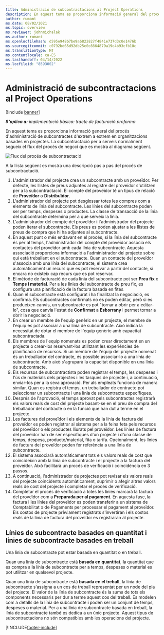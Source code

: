 ```yaml
---
title: Administració de subcontractacions al Project Operations
description: En aquest tema es proporciona informació general del procés d'administració de subcontractes d'extrem a extrem típic de les organitzacions basades en projectes.
author: rumant
ms.date: 08/02/2021
ms.topic: overview
ms.reviewer: johnmichalak
ms.author: rumant
ms.openlocfilehash: d595e948b7be9a6822827f4841e737d3c0e1476b
ms.sourcegitcommit: c0792bd65d92db25e0e8864879a19c4b93efb10c
ms.translationtype: MT
ms.contentlocale: ca-ES
ms.lasthandoff: 04/14/2022
ms.locfileid: "8593002"
---
```

# <a name="subcontract-management-in-project-operations"></a>Administració de subcontractacions al Project Operations

[!include [banner](../../includes/dataverse-preview.md)]

_**S'aplica a:** implementació bàsica: tracte de facturació proforma_

En aquest tema es proporciona informació general del procés d'administració de subcontractes d'extrem a extrem en organitzacions basades en projectes. La subcontractació per a serveis normalment segueix el flux del procés de negoci que es mostra al diagrama següent.

![Flux del procés de subcontractació](../media/SubcontractingProcessFlow.png)

A la llista següent es mostra una descripció pas a pas del procés de subcontractació.

1. L'administrador del projecte crea un subcontracte amb un proveïdor. Per defecte, les llistes de preus adjuntes al registre del proveïdor s'utilitzen per a la subcontractació. El compte del proveïdor té un tipus de relació de **Proveïdor** o **Distribuïdor**.
2. L'administrador del projecte pot desglossar totes les compres com a elements de línia del subcontracte. Les línies del subcontracte poden ser per temps, despeses o productes. La classe de transacció de la línia del subcontracte determina per a què serveix la línia.
3. L'administrador del compte del proveïdor i l'administrador del projecte poden iterar el subcontracte. Els preus es poden ajustar a les llistes de preus de compra que hi ha adjuntes al subcontracte.
4. En aquest punt o més endavant en el procés, si la línia del subcontracte és per al temps, l'administrador del compte del proveïdor associa els contactes del proveïdor amb cada línia de subcontracte. Aquesta associació proporciona informació a l'administrador del projecte sobre qui està treballant en el subcontracte. Quan un contacte del proveïdor s'associa amb una línia del subcontracte, el sistema crea automàticament un recurs que es pot reservar a partir del contacte, si encara no existeix cap recurs que es pot reservar.
5. El mètode de facturació de cada línia del subcontracte pot ser **Preu fix** o **Temps i material**. Per a les línies del subcontracte de preu fix, es configura una planificació de la factura basada en fites.
6.  Quan el subcontracte està configurat i ha finalitzat la negociació, es confirma. Els subcontractes confirmats no es poden editar, però si es produeixen canvis, un subcontracte es pot "tornar a obrir per a editar-lo", cosa que canvia l'estat de **Confirmat** a **Esborrany** i permet tornar a obrir la negociació. 
7.  En crear un membre de l'equip genèric en un projecte, el membre de l'equip es pot associar a una línia de subcontracte. Això indica la necessitat de dotar el membre de l'equip genèric amb capacitat subcontractada.
8.  Els membres de l'equip nomenats es poden crear directament en un projecte o crear-los reservant-los utilitzant les experiències de planificació de recursos. Si un membre de l'equip del projecte nomenat és un treballador del contracte, és possible associar-lo a una línia de subcontracte. Amb això s'agruparà la capacitat disponible en una línia de subcontracte.
9.  Els recursos de subcontractista poden registrar el temps, les despeses i l'ús de materials dels projectes i les tasques de projecte i, a continuació, enviar-los per a la seva aprovació. Per als empleats funciona de manera similar. Quan es registra el temps, un treballador de contracte pot seleccionar un subcontracte i una línia de subcontracte específiques.
10. Després de l'aprovació, el temps aprovat pels subcontractes registrarà els valors reals de cost del projecte basant-se en el preu de compra del treballador del contracte o en la funció que han dut a terme en el projecte.
11. Les factures del proveïdor i els elements de la línia de factura del proveïdor es poden registrar al sistema per a la feina feta pels recursos del proveïdor o els productes lliurats pel proveïdor. Les línies de factura del proveïdor han de ser específiques d'un projecte i d'una classe de temps, despesa, producte/material, fita o tarifa. Opcionalment, les línies de factura del proveïdor poden fer referència a una línia de subcontracte.
12. El sistema associarà automàticament tots els valors reals de cost que coincideixin amb la línia de subcontracte i el projecte a la factura del proveïdor. Això facilitarà un procés de verificació i coincidència en 3 passos.
13. A continuació, l'administrador de projectes pot revisar els valors reals del projecte coincidents automàticament, suprimir o afegir altres valors reals de cost del projecte i completar el procés de verificació.
14. Completar el procés de verificació a totes les línies marcarà la factura del proveïdor com a **Preparada per al pagament**. En aquesta fase, la factura i les línies del proveïdor es poden transferir a un sistema de Comptabilitat o de Pagaments per processar el pagament al proveïdor. Els costos de projecte prèviament registrats s'invertiran i els costos reals de la línia de factura del proveïdor es registraran al projecte.

## <a name="quantity-based-subcontract-lines-and-work-based-subcontract-lines"></a>Línies de subcontracte basades en quantitat i línies de subcontracte basades en treball

Una línia de subcontracte pot estar basada en quantitat o en treball. 

Quan una línia de subcontracte està **basada en quantitat**, la quantitat que es compra a la línia de subcontracte per a temps, despeses o material es pot utilitzar en qualsevol projecte.

Quan una línia de subcontracte està **basada en el treball**, la línia de subcontracte s'assigna a un cos de treball representat per un node del pla del projecte. El valor de la línia de subcontracte és la suma de tots els components necessaris per dur a terme aquest cos del treball. Es modelen com a detalls de la línia de subcontracte i poden ser un conjunt de temps, despeses o material. Per a una línia de subcontracte basada en treball, la línia de subcontracte també es dedica a un únic projecte. Aquest tipus de subcontractacions no són compatibles amb les operacions del projecte.

[!INCLUDE[footer-include](../../includes/footer-banner.md)]

